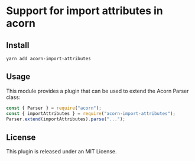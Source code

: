 # Support for import attributes in acorn

## Install

```
yarn add acorn-import-attributes
```

## Usage

This module provides a plugin that can be used to extend the Acorn Parser class:

```js
const { Parser } = require("acorn");
const { importAttributes } = require("acorn-import-attributes");
Parser.extend(importAttributes).parse("...");
```

## License

This plugin is released under an MIT License.
